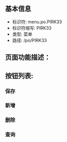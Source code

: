 
## 基本信息

- 标识符: menu.po.PIRK33
- 标识符缩写: PIRK33
- 类型: 菜单
- 路径: /po/PIRK33

## 页面功能描述：





## 按钮列表:


### 保存



### 新增



### 删除



### 查询


